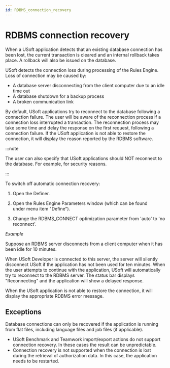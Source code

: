 ```yaml
---
id: RDBMS_connection_recovery
---
```


# RDBMS connection recovery

When a USoft application detects that an existing database connection has been lost, the current transaction is cleared and an internal rollback takes place. A rollback will also be issued on the database.

USoft detects the connection loss during processing of the Rules Engine. Loss of connection may be caused by:

- A database server disconnecting from the client computer due to an idle time out
- A database shutdown for a backup process
- A broken communication link

By default, USoft applications try to reconnect to the database following a connection failure. The user will be aware of the reconnection process if a connection loss interrupted a transaction. The reconnection process may take some time and delay the response on the first request, following a connection failure. If the USoft application is not able to restore the connection, it will display the reason reported by the RDBMS software.


:::note

The user can also specify that USoft applications should NOT reconnect to the database. For example, for security reasons.

:::

To switch off automatic connection recovery:

1. Open the Definer.

2. Open the Rules Engine Parameters window (which can be found under menu item "Define”).

3. Change the RDBMS_CONNECT optimization parameter from 'auto' to 'no reconnect'.

*Example*

Suppose an RDBMS server disconnects from a client computer when it has been idle for 10 minutes.

When USoft Developer is connected to this server, the server will silently disconnect USoft if the application has not been used for ten minutes. When the user attempts to continue with the application, USoft will automatically try to reconnect to the RDBMS server. The status bar displays "Reconnecting" and the application will show a delayed response.

When the USoft application is not able to restore the connection, it will display the appropriate RDBMS error message.

## Exceptions

Database connections can only be recovered if the application is running from flat files, including language files and job files (if applicable).

- USoft Benchmark and Teamwork import/export actions do not support connection recovery. In these cases the result can be unpredictable.
- Connection recovery is not supported when the connection is lost during the retrieval of authorization data. In this case, the application needs to be restarted.